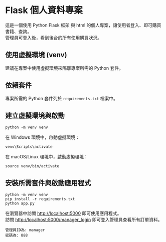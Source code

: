 # Flask 個人資料專案

這是一個使用 Python Flask 框架 與 html 的個人專案，讓使用者登入、即可購買書籍、查詢。  
管理員可登入後，看到後台的所有使用購買狀況。

## 使用虛擬環境 (venv)

建議在專案中使用虛擬環境來隔離專案所需的 Python 套件。

## 依賴套件

專案所需的 Python 套件列於 `requirements.txt` 檔案中。

## 建立虛擬環境與啟動

```shell
python -m venv venv
```

在 Windows 環境中，啟動虛擬環境：

```shell
venv\Scripts\activate
```

在 macOS/Linux 環境中，啟動虛擬環境：

```shell
source venv/bin/activate
```

## 安裝所需套件與啟動應用程式

```shell
python -m venv venv
pip install -r requirements.txt
python app.py
```

在瀏覽器中訪問 [http://localhost:5000](http://localhost:5001) 即可使用應用程式。  
訪問 [http://localhost:5000/manager_login](http://127.0.0.1:5000/manager_login) 即可登入管理員查看所有訂單資料。

    管理員ID為: manager    
    密碼為: 888  
